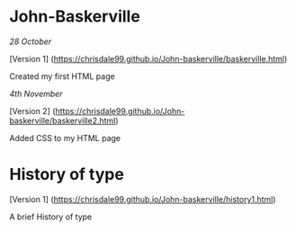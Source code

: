 # John-Baskerville

*28 October*

[Version 1] (https://chrisdale99.github.io/John-baskerville/baskerville.html)

Created my first HTML page

*4th November*

[Version 2] (https://chrisdale99.github.io/John-baskerville/baskerville2.html)

Added CSS to my HTML page

# History of type

[Version 1] (https://chrisdale99.github.io/John-baskerville/history1.html)

A brief History of type
